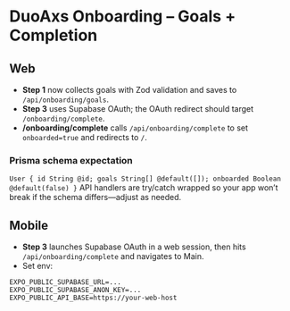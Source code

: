 # DuoAxs Onboarding – Goals + Completion

## Web
- **Step 1** now collects goals with Zod validation and saves to `/api/onboarding/goals`.
- **Step 3** uses Supabase OAuth; the OAuth redirect should target `/onboarding/complete`.
- **/onboarding/complete** calls `/api/onboarding/complete` to set `onboarded=true` and redirects to `/`.

### Prisma schema expectation
`User { id String @id; goals String[] @default([]); onboarded Boolean @default(false) }`
API handlers are try/catch wrapped so your app won’t break if the schema differs—adjust as needed.

## Mobile
- **Step 3** launches Supabase OAuth in a web session, then hits `/api/onboarding/complete` and navigates to Main.
- Set env:
```
EXPO_PUBLIC_SUPABASE_URL=...
EXPO_PUBLIC_SUPABASE_ANON_KEY=...
EXPO_PUBLIC_API_BASE=https://your-web-host
```
